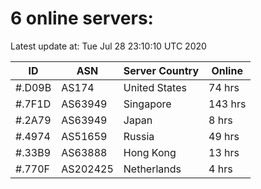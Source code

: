 # 6 online servers:

Latest update at: Tue Jul 28 23:10:10 UTC 2020

| ID | ASN | Server Country | Online |
| -- | --- | -------------- | ------ |
| #.D09B | AS174 | United States | 74 hrs |
| #.7F1D | AS63949 | Singapore | 143 hrs |
| #.2A79 | AS63949 | Japan | 8 hrs |
| #.4974 | AS51659 | Russia | 49 hrs |
| #.33B9 | AS63888 | Hong Kong | 13 hrs |
| #.770F | AS202425 | Netherlands | 4 hrs |

